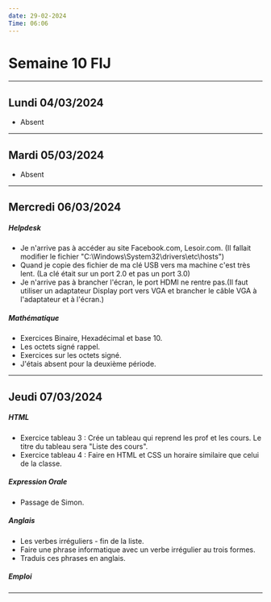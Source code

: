 ```yaml
---
date: 29-02-2024
Time: 06:06
---
```

# Semaine 10 FIJ
---
## Lundi 04/03/2024
- Absent 
---
## Mardi 05/03/2024
- Absent
---
## Mercredi 06/03/2024
##### Helpdesk
- Je n'arrive pas à accéder au site Facebook.com, Lesoir.com. (Il fallait modifier  le fichier "C:\Windows\System32\drivers\etc\hosts")
- Quand je copie des fichier de ma clé USB vers ma machine c'est très lent. (La clé était sur un port 2.0 et pas un port 3.0)
- Je n'arrive pas à brancher l'écran, le port HDMI ne rentre pas.(Il faut utiliser un adaptateur Display port vers VGA et brancher le câble VGA à l'adaptateur et à l'écran.)
##### Mathématique
- Exercices Binaire, Hexadécimal et base 10.
- Les octets signé rappel.
- Exercices  sur les octets signé.
- J'étais absent pour la deuxième période.
---
## Jeudi 07/03/2024
##### HTML
- Exercice tableau 3 : Crée un tableau qui reprend les prof et les cours. Le titre du tableau sera "Liste des cours". 
- Exercice tableau 4 : Faire en HTML et CSS un horaire similaire que celui de la classe. 
##### Expression Orale
- Passage de Simon.
##### Anglais
- Les verbes irréguliers - fin de la liste. 
- Faire une phrase informatique avec un verbe irrégulier au trois formes.
- Traduis ces phrases en anglais.
##### Emploi

---

